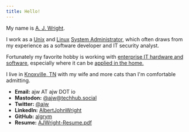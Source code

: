 ```yaml
---
title: Hello!
---
```

My name is [A. J. Wright](http://ajw.io).

I work as a [Unix](https://en.wikipedia.org/wiki/Unix) and [Linux](https://en.wikipedia.org/?title=Linux) [System Administrator](https://en.wikipedia.org/?title=System_administrator), which often draws from my experience as a software developer and IT security analyst.  

Fortunately my favorite hobby is working with [enterprise IT hardware and software](https://www.reddit.com/r/homelab/wiki/introduction), especially where it can be [applied in the home.](https://en.wikipedia.org/wiki/Home_automation)

I live in [Knoxville, TN](https://en.wikipedia.org/wiki/Knoxville,_Tennessee) with my wife and more cats than I'm comfortable admitting.

- __Email:__ ajw AT ajw DOT io
- __Mastodon:__ <a rel="me" href="https://techhub.social/@ajw">@ajw@techhub.social</a>
- __Twitter:__ [@ajw](https://twitter.com/ajw)
- __LinkedIn:__ [AlbertJohnWright](https://linkedin.com/in/albertjohnwright)
- __GitHub:__ [algrym](https://github.com/algrym)
- __Resume:__ [AJWright-Resume.pdf](AJWright-Resume.pdf)
